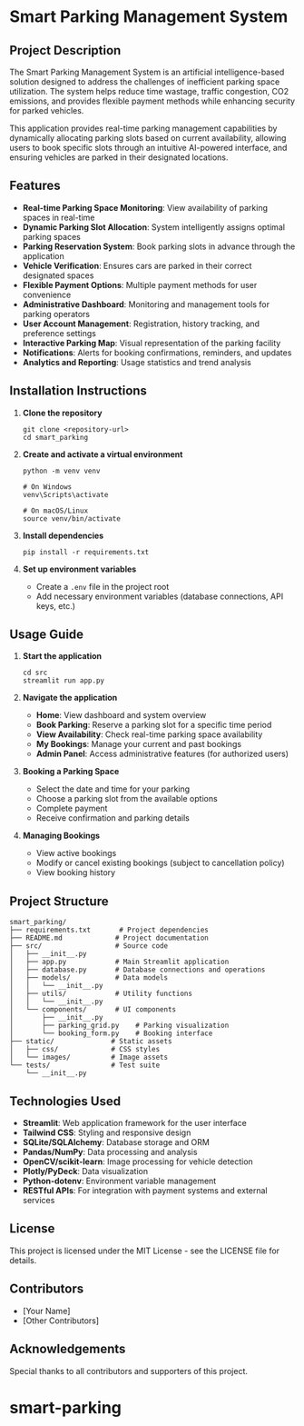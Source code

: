 # Smart Parking Management System

## Project Description
The Smart Parking Management System is an artificial intelligence-based solution designed to address the challenges of inefficient parking space utilization. The system helps reduce time wastage, traffic congestion, CO2 emissions, and provides flexible payment methods while enhancing security for parked vehicles.

This application provides real-time parking management capabilities by dynamically allocating parking slots based on current availability, allowing users to book specific slots through an intuitive AI-powered interface, and ensuring vehicles are parked in their designated locations.

## Features

- **Real-time Parking Space Monitoring**: View availability of parking spaces in real-time
- **Dynamic Parking Slot Allocation**: System intelligently assigns optimal parking spaces
- **Parking Reservation System**: Book parking slots in advance through the application
- **Vehicle Verification**: Ensures cars are parked in their correct designated spaces
- **Flexible Payment Options**: Multiple payment methods for user convenience
- **Administrative Dashboard**: Monitoring and management tools for parking operators
- **User Account Management**: Registration, history tracking, and preference settings
- **Interactive Parking Map**: Visual representation of the parking facility
- **Notifications**: Alerts for booking confirmations, reminders, and updates
- **Analytics and Reporting**: Usage statistics and trend analysis

## Installation Instructions

1. **Clone the repository**
   ```
   git clone <repository-url>
   cd smart_parking
   ```

2. **Create and activate a virtual environment**
   ```
   python -m venv venv
   
   # On Windows
   venv\Scripts\activate
   
   # On macOS/Linux
   source venv/bin/activate
   ```

3. **Install dependencies**
   ```
   pip install -r requirements.txt
   ```

4. **Set up environment variables**
   - Create a `.env` file in the project root
   - Add necessary environment variables (database connections, API keys, etc.)

## Usage Guide

1. **Start the application**
   ```
   cd src
   streamlit run app.py
   ```

2. **Navigate the application**
   - **Home**: View dashboard and system overview
   - **Book Parking**: Reserve a parking slot for a specific time period
   - **View Availability**: Check real-time parking space availability
   - **My Bookings**: Manage your current and past bookings
   - **Admin Panel**: Access administrative features (for authorized users)

3. **Booking a Parking Space**
   - Select the date and time for your parking
   - Choose a parking slot from the available options
   - Complete payment
   - Receive confirmation and parking details

4. **Managing Bookings**
   - View active bookings
   - Modify or cancel existing bookings (subject to cancellation policy)
   - View booking history

## Project Structure

```
smart_parking/
├── requirements.txt       # Project dependencies
├── README.md             # Project documentation
├── src/                  # Source code
│   ├── __init__.py
│   ├── app.py            # Main Streamlit application
│   ├── database.py       # Database connections and operations
│   ├── models/           # Data models
│   │   └── __init__.py
│   ├── utils/            # Utility functions
│   │   └── __init__.py
│   └── components/       # UI components
│       ├── __init__.py
│       ├── parking_grid.py    # Parking visualization
│       └── booking_form.py    # Booking interface
├── static/              # Static assets
│   ├── css/             # CSS styles
│   └── images/          # Image assets
└── tests/               # Test suite
    └── __init__.py
```

## Technologies Used

- **Streamlit**: Web application framework for the user interface
- **Tailwind CSS**: Styling and responsive design
- **SQLite/SQLAlchemy**: Database storage and ORM
- **Pandas/NumPy**: Data processing and analysis
- **OpenCV/scikit-learn**: Image processing for vehicle detection
- **Plotly/PyDeck**: Data visualization
- **Python-dotenv**: Environment variable management
- **RESTful APIs**: For integration with payment systems and external services

## License

This project is licensed under the MIT License - see the LICENSE file for details.

## Contributors

- [Your Name]
- [Other Contributors]

## Acknowledgements

Special thanks to all contributors and supporters of this project.

# smart-parking
